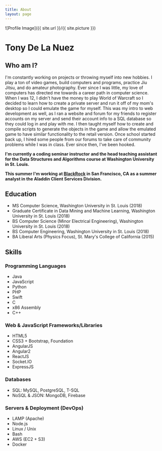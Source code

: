 ```yaml
---
title: About
layout: page
---
```

![Profile Image]({{ site.url }}/{{ site.picture }})
<h1> Tony De La Nuez </h1> 
<h2> Who am I? </h2>
<p>I'm constantly working on projects or throwing myself into new hobbies. I play a ton of video games, build computers and programs, practice Jiu Jitsu, and do amateur photography. Ever since I was little, my love of computers has directed me towards a career path in computer science. When I was 12, I didn't have the money to play World of Warcraft so I decided to learn how to create a private server and run it off of my mom's desktop so I could emulate the game for myself. This was my intro to web development as well, as I ran a website and forum for my friends to register accounts on my server and send their account info to a SQL database so they could log in and play with me. I then taught myself how to create and compile scripts to generate the objects in the game and allow the emulated game to have similar functionality to the retail version. Once school started back up, I hired some people from our forums to take care of community problems while I was in class. Ever since then, I've been hooked.</p>

<p> <strong> I'm currently a coding seminar instructor and the head teaching assistant for the Data Structures and Algorithms course at Washington University in St. Louis. </strong></p>

<p><strong> This summer I'm working at <a href="https://www.blackrock.com">BlackRock</a> in San Francisco, CA as a summer analyst in the Aladdin Client Services Division.</strong> </p>

<h2> Education </h2>
<ul class="skill-list">
	<li>MS Computer Science, Washington University in St. Louis (2018)</li>
	<li>Graduate Certificate in Data Mining and Machine Learning, Washington University in St. Louis (2018) </li>
	<li>BS Computer Science (Minor Electrical Engineering), Washington University in St. Louis (2018)</li>
	<li>BS Computer Engineering, Washington University in St. Louis (2018)</li>
	<li>BA Liberal Arts (Physics Focus), St. Mary's College of California (2015)</li>
</ul>
<h2> Skills </h2>
<h3> Programming Languages </h3>
<ul class="skill-list">
	<li>Java</li>
	<li>JavaScript</li>
    <li>Python</li>
    <li>PHP</li>
    <li>Swift</li>
	<li>C</li>
	<li>x86 Assembly</li>
	<li>C++</li>
</ul>
<h3> Web & JavaScript Frameworks/Libraries </h3>
<ul class="skill-list">
	<li>HTML5</li>
	<li>CSS3 + Bootstrap, Foundation</li>
	<li>AngularJS</li>
	<li>Angular2</li>
	<li>ReactJS</li>
	<li>Socket.IO</li>
	<li>ExpressJS</li>
</ul>
<h3> Databases </h3>
<ul class="skill-list">
	<li>SQL: MySQL, PostgreSQL, T-SQL</li>
	<li>NoSQL & JSON: MongoDB, Firebase </li>
</ul>
<h3>Servers & Deployment (DevOps)</h3>
<ul class="skill-list">
	<li>LAMP (Apache)</li>
	<li>Node.js</li>
	<li>Linux / Unix </li>
	<li>Bash</li>
	<li>AWS (EC2 + S3)</li>
	<li>Docker</li>
</ul>


